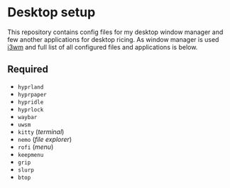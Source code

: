 # Desktop setup

This repository contains config files for my desktop window manager and few another applications for desktop ricing. As window manager is used [i3wm](https://i3wm.org) and full list of all configured files and applications is below.

## Required

- `hyprland`
- `hyprpaper`
- `hypridle`
- `hyprlock`
- `waybar`
- `uwsm`
- `kitty` (_terminal_)
- `nemo` (_file explorer_)
- `rofi` (_menu_)
- `keepmenu`
- `grip`
- `slurp`
- `btop`
